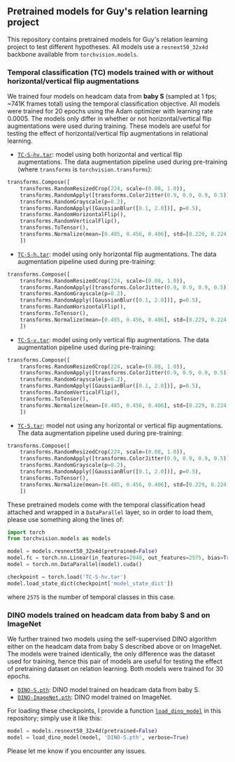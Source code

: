 ## Pretrained models for Guy's relation learning project

This repository contains pretrained models for Guy's relation learning project to test different hypotheses. All models use a `resnext50_32x4d` backbone available from `torchvision.models`.

### Temporal classification (TC) models trained with or without horizontal/vertical flip augmentations

We trained four models on headcam data from **baby S** (sampled at 1 fps; ~741K frames total) using the temporal classification objective. All models were trained for 20 epochs using the Adam optimizer with learning rate 0.0005. The models only differ in whether or not horizontal/vertical flip augmentations were used during training. These models are useful for testing the effect of horizontal/vertical flip augmentations in relational learning.

* [`TC-S-hv.tar`](https://drive.google.com/file/d/1Q5eIZyA00vSxboYC1dcb6BZa6BzP5Pe5/view?usp=sharing): model using both horizontal and vertical flip augmentations. The data augmentation pipeline used during pre-training (where `transforms` is `torchvision.transforms`):
```python
transforms.Compose([
    transforms.RandomResizedCrop(224, scale=(0.08, 1.0)),
    transforms.RandomApply([transforms.ColorJitter(0.9, 0.9, 0.9, 0.5)], p=0.9),
    transforms.RandomGrayscale(p=0.2),
    transforms.RandomApply([GaussianBlur([0.1, 2.0])], p=0.5),
    transforms.RandomHorizontalFlip(),
    transforms.RandomVerticalFlip(),
    transforms.ToTensor(),
    transforms.Normalize(mean=[0.485, 0.456, 0.406], std=[0.229, 0.224, 0.225])
    ])
```

* [`TC-S-h.tar`](https://drive.google.com/file/d/1eLt-sDh3GSFDReu2KFr7Zv8xSRl_of2n/view?usp=sharing): model using only horizontal flip augmentations. The data augmentation pipeline used during pre-training:
```python
transforms.Compose([
    transforms.RandomResizedCrop(224, scale=(0.08, 1.0)),
    transforms.RandomApply([transforms.ColorJitter(0.9, 0.9, 0.9, 0.5)], p=0.9),
    transforms.RandomGrayscale(p=0.2),
    transforms.RandomApply([GaussianBlur([0.1, 2.0])], p=0.5),
    transforms.RandomHorizontalFlip(),
    transforms.ToTensor(),
    transforms.Normalize(mean=[0.485, 0.456, 0.406], std=[0.229, 0.224, 0.225])
    ])
```

* [`TC-S-v.tar`](https://drive.google.com/file/d/1Huvc8_xB0Vd9OikJ3r6UfejPZl4b-0ef/view?usp=sharing): model using only vertical flip augmentations. The data augmentation pipeline used during pre-training:
```python
transforms.Compose([
    transforms.RandomResizedCrop(224, scale=(0.08, 1.0)),
    transforms.RandomApply([transforms.ColorJitter(0.9, 0.9, 0.9, 0.5)], p=0.9),
    transforms.RandomGrayscale(p=0.2),
    transforms.RandomApply([GaussianBlur([0.1, 2.0])], p=0.5),
    transforms.RandomVerticalFlip(),
    transforms.ToTensor(),
    transforms.Normalize(mean=[0.485, 0.456, 0.406], std=[0.229, 0.224, 0.225])
    ])
```

* [`TC-S.tar`](https://drive.google.com/file/d/1Yd6GqZRySDICmL1nMJ8bebtjigg3H8r0/view?usp=sharing): model not using any horizontal or vertical flip augmentations. The data augmentation pipeline used during pre-training:
```python
transforms.Compose([
    transforms.RandomResizedCrop(224, scale=(0.08, 1.0)),
    transforms.RandomApply([transforms.ColorJitter(0.9, 0.9, 0.9, 0.5)], p=0.9),
    transforms.RandomGrayscale(p=0.2),
    transforms.RandomApply([GaussianBlur([0.1, 2.0])], p=0.5),
    transforms.ToTensor(),
    transforms.Normalize(mean=[0.485, 0.456, 0.406], std=[0.229, 0.224, 0.225])
    ])
```

These pretrained models come with the temporal classification head attached and wrapped in a `DataParallel` layer, so in order to load them, please use something along the lines of:
```python
import torch
from torchvision.models as models

model = models.resnext50_32x4d(pretrained=False)
model.fc = torch.nn.Linear(in_features=2048, out_features=2575, bias=True)
model = torch.nn.DataParallel(model).cuda()

checkpoint = torch.load('TC-S-hv.tar')
model.load_state_dict(checkpoint['model_state_dict'])
```
where `2575` is the number of temporal classes in this case.

### DINO models trained on headcam data from baby S and on ImageNet

We further trained two models using the self-supervised DINO algorithm either on the headcam data from baby S described above or on ImageNet. The models were trained identically, the only difference was the dataset used for training, hence this pair of models are useful for testing the effect of pretraining dataset on relation learning. Both models were trained for 30 epochs.

* [`DINO-S.pth`](): DINO model trained on headcam data from baby S.
* [`DINO-ImageNet.pth`](): DINO model trained on ImageNet.

For loading these checkpoints, I provide a function [`load_dino_model`](https://github.com/eminorhan/models-for-guy/blob/master/load_dino_model.py) in this repository; simply use it like this:
```python
model = models.resnext50_32x4d(pretrained=False)
model = load_dino_model(model, 'DINO-S.pth', verbose=True)
```
Please let me know if you encounter any issues.
